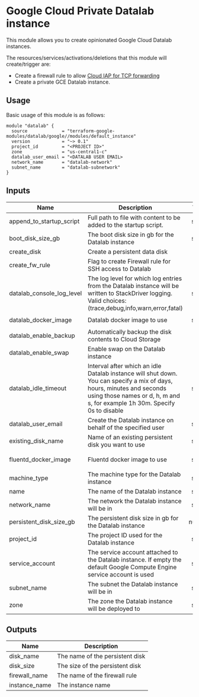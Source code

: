 # Google Cloud Private Datalab‎ instance

This module allows you to create opinionated Google Cloud Datalab instances.

The resources/services/activations/deletions that this module will create/trigger are:
- Create a firewall rule to allow [Cloud IAP for TCP forwarding](https://cloud.google.com/iap/docs/using-tcp-forwarding)
- Create a private GCE Datalab instance.

## Usage

Basic usage of this module is as follows:

```hcl
module "datalab" {
  source             = "terraform-google-modules/datalab/google//modules/default_instance"
  version            = "~> 0.1"
  project_id         = "<PROJECT ID>"
  zone               = "us-central1-c"
  datalab_user_email = "<DATALAB USER EMAIL>
  network_name       = "datalab-network"
  subnet_name        = "datalab-subnetwork"
}
```

<!-- BEGINNING OF PRE-COMMIT-TERRAFORM DOCS HOOK -->
## Inputs

| Name | Description | Type | Default | Required |
|------|-------------|:----:|:-----:|:-----:|
| append\_to\_startup\_script | Full path to file with content to be added to the startup script. | string | `""` | no |
| boot\_disk\_size\_gb | The boot disk size in gb for the Datalab instance | string | `"20"` | no |
| create\_disk | Create a persistent data disk | bool | `"true"` | no |
| create\_fw\_rule | Flag to create Firewall rule for SSH access to Datalab | bool | `"true"` | no |
| datalab\_console\_log\_level | The log level for which log entries from the Datalab instance will be written to StackDriver logging. Valid choices: (trace,debug,info,warn,error,fatal) | string | `"warn"` | no |
| datalab\_docker\_image | Datalab docker image to use | string | `"gcr.io/cloud-datalab/datalab:latest"` | no |
| datalab\_enable\_backup | Automatically backup the disk contents to Cloud Storage | bool | `"true"` | no |
| datalab\_enable\_swap | Enable swap on the Datalab instance | bool | `"true"` | no |
| datalab\_idle\_timeout | Interval after which an idle Datalab instance will shut down. You can specify a mix of days, hours, minutes and seconds using those names or d, h, m and s, for example 1h 30m. Specify 0s to disable | string | `"60m"` | no |
| datalab\_user\_email | Create the Datalab instance on behalf of the specified user | string | n/a | yes |
| existing\_disk\_name | Name of an existing persistent disk you want to use | string | `"null"` | no |
| fluentd\_docker\_image | Fluentd docker image to use | string | `"gcr.io/google-containers/fluentd-gcp:2.0.17"` | no |
| machine\_type | The machine type for the Datalab instance | string | `"n1-standard-2"` | no |
| name | The name of the Datalab instance | string | `"datalab"` | no |
| network\_name | The network the Datalab instance will be in | string | n/a | yes |
| persistent\_disk\_size\_gb | The persistent disk size in gb for the Datalab instance | number | `"200"` | no |
| project\_id | The project ID used for the Datalab instance | string | n/a | yes |
| service\_account | The service account attached to the Datalab instance. If empty the default Google Compute Engine service account is used | string | `"null"` | no |
| subnet\_name | The subnet the Datalab instance will be in | string | n/a | yes |
| zone | The zone the Datalab instance will be deployed to | string | n/a | yes |

## Outputs

| Name | Description |
|------|-------------|
| disk\_name | The name of the persistent disk |
| disk\_size | The size of the persistent disk |
| firewall\_name | The name of the firewall rule |
| instance\_name | The instance name |

<!-- END OF PRE-COMMIT-TERRAFORM DOCS HOOK -->
